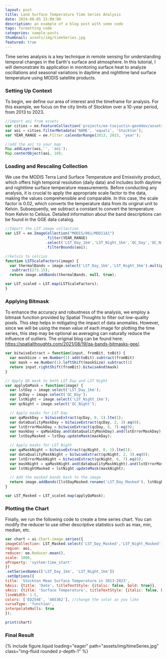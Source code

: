 ```yaml
---
layout: post
title: Land Surface Temperature Time Series Analysis
date: 2024-08-05 15:09:00
description: an example of a blog post with some code
tags: formatting code
categories: sample-posts
thumbnail: assets/img/timeSeries.jpg
featured: true
---
```


Time series analysis is a key technique in remote sensing for understanding temporal changes in the Earth's surface and atmosphere. In this tutorial, I will demonstrate its application in monitoring surface heat to analyze oscillations and seasonal variations in daytime and nighttime land surface temperature using MODIS satellite products.

### Setting Up Context
To begin, we define our area of interest and the timeframe for analysis. For this example, we focus on the city limits of Stockton over a 10-year period, from 2013 to 2023.
```javascript
//import aoi from assets
var cities = ee.FeatureCollection('projects/ee-tsejustin-geo4dev/assets/UScities');
var aoi = cities.filterMetadata('NAME', 'equals', 'Stockton');
var YEAR_RANGE = ee.Filter.calendarRange(2013, 2023, 'year');

//add the aoi to your map
Map.addLayer(aoi,'', 'aoi');
Map.centerObject(aoi, 10);
```

### Loading and Rescaling Collection
We use the MODIS Terra Land Surface Temperature and Emissivity product, which offers high temporal resolution (daily data) and includes both daytime and nighttime surface temperature measurements. Before conducting any analysis, it is crucial to apply the appropriate scale factor to the data, making the values comprehensible and comparable. In this case, the scale factor is 0.02, which converts the temperature data from its original unit to Kelvin. Subsequently, we subtract a constant to convert the temperature from Kelvin to Celsius. Detailed information about the band descriptions can be found in the GGE data catalog.
```javascript
//Import the LST image collection
var LST = ee.ImageCollection("MODIS/061/MOD11A1")
                  .filter(YEAR_RANGE)
                  .select('LST_Day_1km','LST_Night_1km','QC_Day','QC_Night')
                  .filterBounds(aoi);

//kelvin to celcius
function LSTScaleFactors(image) {
  var thermalBands = image.select('LST_Day_1km','LST_Night_1km').multiply(0.02)
  .subtract(273.15); 
  return image.addBands(thermalBands, null, true);

var LST_scaled = LST.map(LSTScaleFactors);
}
```

### Applying Bitmask
To enhance the accuracy and robustness of the analysis, we employ a bitmask function provided by Spatial Thoughts to filter out low-quality pixels. This step helps in mitigating the impact of data anomalies. However, since we will be using the mean value of each image for plotting the time series, this step may be optional as averaging can naturally reduce the influence of outliers. The original blog can be found here: <a href="https://spatialthoughts.com/2021/08/19/qa-bands-bitmasks-gee/">https://spatialthoughts.com/2021/08/19/qa-bands-bitmasks-gee/</a>.
```javascript
var bitwiseExtract = function(input, fromBit, toBit) {
  var maskSize = ee.Number(1).add(toBit).subtract(fromBit)
  var mask = ee.Number(1).leftShift(maskSize).subtract(1)
  return input.rightShift(fromBit).bitwiseAnd(mask)
}

// Apply QA mask to both LST Day and LST Night
var applyQaMask = function(image) {
  var lstDay = image.select('LST_Day_1km');
  var qcDay = image.select('QC_Day');
  var lstNight = image.select('LST_Night_1km');
  var qcNight = image.select('QC_Night');

  // Apply masks for LST Day
  var qaMaskDay = bitwiseExtract(qcDay, 0, 1).lte(1);
  var dataQualityMaskDay = bitwiseExtract(qcDay, 2, 3).eq(0);
  var lstErrorMaskDay = bitwiseExtract(qcDay, 6, 7).eq(0);
  var maskDay = qaMaskDay.and(dataQualityMaskDay).and(lstErrorMaskDay);
  var lstDayMasked = lstDay.updateMask(maskDay);

  // Apply masks for LST Night
  var qaMaskNight = bitwiseExtract(qcNight, 0, 1).lte(1);
  var dataQualityMaskNight = bitwiseExtract(qcNight, 2, 3).eq(0);
  var lstErrorMaskNight = bitwiseExtract(qcNight, 6, 7).eq(0);
  var maskNight = qaMaskNight.and(dataQualityMaskNight).and(lstErrorMaskNight);
  var lstNightMasked = lstNight.updateMask(maskNight);

  // Add the masked bands back to the image
  return image.addBands([lstDayMasked.rename('LST_Day_Masked'), lstNightMasked.rename('LST_Night_Masked')], null, true);
}

var LST_Masked = LST_scaled.map(applyQaMask);
```

### Plotting the Chart
Finally, we run the following code to create a time series chart. You can modify the reducer to use other descriptive statistics such as max, min, median, etc.

```javascript
var chart = ui.Chart.image.series({
imageCollection: LST_Masked.select('LST_Day_Masked','LST_Night_Masked'),
region: aoi,
reducer: ee.Reducer.mean(),
scale: 1000,
xProperty: 'system:time_start'
})
.setSeriesNames(['LST_Day_1km', 'LST_Night_1km'])
.setOptions({
title: 'Stockton Mean Surface Temperature in 2013-2023',
hAxis: {title: 'Date', titleTextStyle: {italic: false, bold: true}},
vAxis: {title: 'Surface Temperature', titleTextStyle: {italic: false, bold: true}},
lineWidth: 1.5,
colors: ['ED254E', '465362'], //change the color as you like
curveType: 'function',
interpolateNulls: true
});

print(chart)
```
### Final Result
<div class="row mt-3">
    <div class="col-sm mt-3 mt-md-0">
        {% include figure.liquid loading="eager" path="assets/img/timeSeries.jpg" class="img-fluid rounded z-depth-1" %}
    </div>
</div>